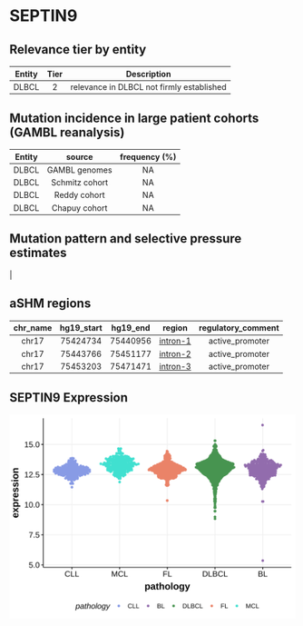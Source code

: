 # SEPTIN9

## Relevance tier by entity

|Entity|Tier|Description                              |
|:------:|:----:|-----------------------------------------|
|DLBCL |2   |relevance in DLBCL not firmly established|

## Mutation incidence in large patient cohorts (GAMBL reanalysis)

|Entity|source        |frequency (%)|
|:------:|:--------------:|:-------------:|
|DLBCL |GAMBL genomes |NA           |
|DLBCL |Schmitz cohort|NA           |
|DLBCL |Reddy cohort  |NA           |
|DLBCL |Chapuy cohort |NA           |

## Mutation pattern and selective pressure estimates

|

## aSHM regions

|chr_name|hg19_start|hg19_end|region                                                                                         |regulatory_comment|
|:--------:|:----------:|:--------:|:-----------------------------------------------------------------------------------------------:|:------------------:|
|chr17   |75424734  |75440956|[intron-1](https://genome.ucsc.edu/s/rdmorin/GAMBL%20hg19?position=chr17%3A75424734%2D75440956)|active_promoter   |
|chr17   |75443766  |75451177|[intron-2](https://genome.ucsc.edu/s/rdmorin/GAMBL%20hg19?position=chr17%3A75443766%2D75451177)|active_promoter   |
|chr17   |75453203  |75471471|[intron-3](https://genome.ucsc.edu/s/rdmorin/GAMBL%20hg19?position=chr17%3A75453203%2D75471471)|active_promoter   |
## SEPTIN9 Expression
![image](images/gene_expression/SEPTIN9_by_pathology.svg)

